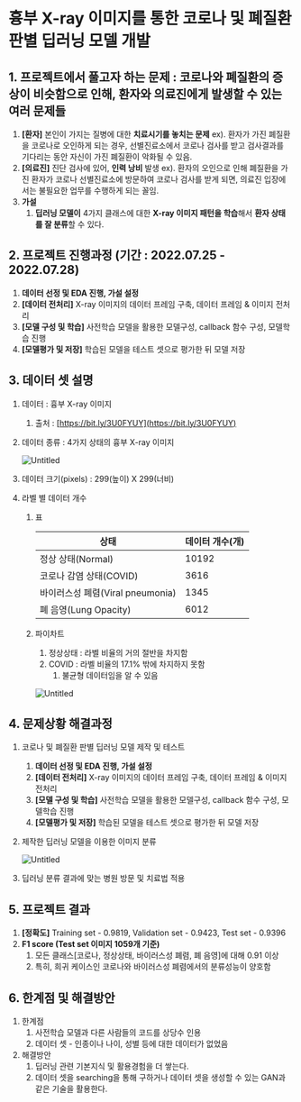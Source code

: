# 흉부 X-ray 이미지를 통한 코로나 및 폐질환 판별 딥러닝 모델 개발
##    1. 프로젝트에서 풀고자 하는 문제 : **코로나와 폐질환의 증상이 비슷함**으로 인해, 환자와 의료진에게 **발생할 수 있는 여러 문제들**
1. **[환자]** 본인이 가지는 질병에 대한 **치료시기를 놓치는 문제**
ex). 환자가 가진 폐질환을 코로나로 오인하게 되는 경우, 선별진료소에서 코로나 검사를 받고 검사결과를 기다리는 동안 자신이 가진 폐질환이 악화될 수 있음.
2. **[의료진]** 진단 검사에 있어, **인력 낭비** 발생
ex). 환자의 오인으로 인해 폐질환을 가진 환자가 코로나 선별진료소에 방문하여 코로나 검사를 받게 되면, 의료진 입장에서는 불필요한 업무를 수행하게 되는 꼴임. 
3. **가설**
    1. **딥러닝 모델이** 4가지 클래스에 대한 **X-ray 이미지 패턴을 학습**해서 **환자 상태를 잘 분류**할 수 있다.
        
        
        
##    2. 프로젝트 진행과정 **(기간 : 2022.07.25 - 2022.07.28)**
1. **데이터 선정 및 EDA 진행, 가설 설정**
2. **[데이터 전처리]** X-ray 이미지의 데이터 프레임 구축, 데이터 프레임 & 이미지 전처리
3. **[모델 구성 및 학습]** 사전학습 모델을 활용한 모델구성, callback 함수 구성, 모델학습 진행
4. **[모델평가 및 저장]** 학습된 모델을 테스트 셋으로 평가한 뒤 모델 저장
    
    
    
##    3. 데이터 셋 설명
1. 데이터 : 흉부 X-ray 이미지
    1. 출처 : [https://bit.ly/3U0FYUY](https://bit.ly/3U0FYUY)
2. 데이터 종류 : 4가지 상태의 흉부 X-ray 이미지

    ![Untitled](https://s3-us-west-2.amazonaws.com/secure.notion-static.com/6106406d-16fc-4128-8f11-f1957fb0c49e/Untitled.png)

3. 데이터 크기(pixels) : 299(높이) X 299(너비)
4. 라벨 별 데이터 개수
    1. 표


        | 상태 | 데이터 개수(개) |
        | --- | --- |
        | 정상 상태(Normal) | 10192 |
        | 코로나 감염 상태(COVID) | 3616 |
        | 바이러스성 폐렴(Viral pneumonia) | 1345 |
        | 폐 음영(Lung Opacity) | 6012 |
    2. 파이차트
        1. 정상상태 : 라벨 비율의 거의 절반을 차지함
        2. COVID : 라벨 비율의 17.1% 밖에 차지하지 못함
            1. 불균형 데이터임을 알 수 있음

        ![Untitled](https://s3-us-west-2.amazonaws.com/secure.notion-static.com/7eb4feb5-2732-4b19-acb9-55cf1c4f5ae3/Untitled.png)



##    4. 문제상황 해결과정
1. 코로나 및 폐질환 판별 딥러닝 모델 제작 및 테스트
    1. **데이터 선정 및 EDA 진행, 가설 설정**
    2. **[데이터 전처리]** X-ray 이미지의 데이터 프레임 구축, 데이터 프레임 & 이미지 전처리
    3. **[모델 구성 및 학습]** 사전학습 모델을 활용한 모델구성, callback 함수 구성, 모델학습 진행
    4. **[모델평가 및 저장]** 학습된 모델을 테스트 셋으로 평가한 뒤 모델 저장

2. 제작한 딥러닝 모델을 이용한 이미지 분류

    ![Untitled](https://s3-us-west-2.amazonaws.com/secure.notion-static.com/bad1b146-0065-4d3d-a93c-5dc25e0bde6e/Untitled.png)

3. 딥러닝 분류 결과에 맞는 병원 방문 및 치료법 적용



##    5. 프로젝트 결과
1. **[정확도]** Training set - 0.9819, Validation set - 0.9423, Test set - 0.9396
2. **F1 score (Test set 이미지 1059개 기준)**
    1. 모든 클래스[코로나, 정상상태, 바이러스성 폐렴, 폐 음영]에 대해 0.91 이상
    2. 특히, 희귀 케이스인 코로나와 바이러스성 폐렴에서의 분류성능이 양호함



##    6. 한계점 및 해결방안
1. 한계점
    1. 사전학습 모델과 다른 사람들의 코드를 상당수 인용
    2. 데이터 셋 - 인종이나 나이, 성별 등에 대한 데이터가 없었음
2. 해결방안
    1. 딥러닝 관련 기본지식 및 활용경험을 더 쌓는다.
    2. 데이터 셋을 searching을 통해 구하거나 데이터 셋을 생성할 수 있는 GAN과 같은 기술을 활용한다.
